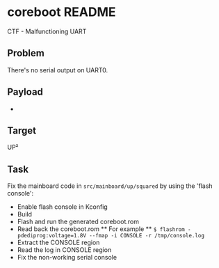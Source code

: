 coreboot README
===============

CTF - Malfunctioning UART

## Problem

There's no serial output on UART0.

## Payload

-

## Target

UP²

## Task

Fix the mainboard code in `src/mainboard/up/squared` by using the 'flash console':

* Enable flash console in Kconfig
* Build
* Flash and run the generated coreboot.rom
* Read back the coreboot.rom
** For example
** `$ flashrom -pdediprog:voltage=1.8V --fmap -i CONSOLE -r /tmp/console.log`
* Extract the CONSOLE region
* Read the log in CONSOLE region
* Fix the non-working serial console
